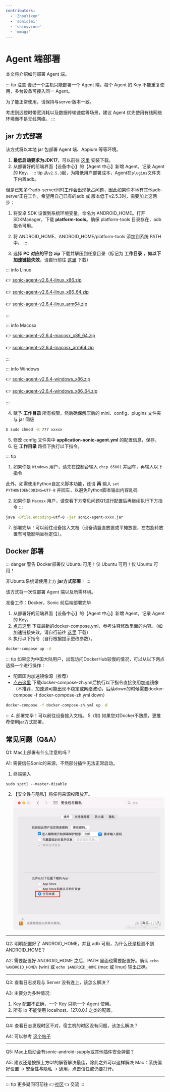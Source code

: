 ```yaml
---
contributors:
  - 'ZhouYixun'
  - 'soniclei'
  - 'shinyvince'
  - 'mmagi'
---
```


# Agent 端部署

本文将介绍如何部署 Agent 端。

::: tip 注意
谨记一个主机只能部署一个 Agent 端，每个 Agent 的 Key 不能重复使用，多台设备可接入同一 Agent。

为了能正常使用，请保持与server版本一致。

考虑到远控时带宽消耗以及数据传输速度等场景，建议 Agent 优先使用有线网络环境而不是无线网络。
:::

## jar 方式部署

该方式将以本地 jar 包部署 Agent 端、Appium 等等环境。

1. **最低启动要求为JDK17**，可以前往 [这里](https://docs.aws.amazon.com/corretto/latest/corretto-17-ug/downloads-list.html) 安装下载。
2. 从部署好的前端界面【设备中心】的【Agent 中心】新增 Agent，记录 Agent 的 Key。
::: tip
从`v2.5.3`起，为降低用户部署成本，Agent在`plugins`文件夹下内置adb。

但是已知多个adb-server同时工作会出现抢占问题，因此如果你本地有其他adb-server正在工作，希望用自己已有的adb 或 版本低于v2.5.3时，需要加上这两步：
 1. 将安卓 SDK 设置到系统环境变量，命名为 ANDROID_HOME。打开 SDKManager，下载 **platform-tools**。确保 platform-tools 目录存在，adb 指令可用。
 2. 将 ANDROID_HOME、ANDROID_HOME/platform-tools 添加到系统 PATH 中。
::: 

3. 选择 **PC 对应的平台 zip** 下载并解压到任意目录（标记为 **工作目录** ，**如以下加速链接失效**，请自行前往 <a href="https://github.com/SonicCloudOrg/sonic-agent/releases" target="_blank">这里</a> 下载）

::: info Linux

👉 <a href="https://ghproxy.com/https://github.com/SonicCloudOrg/sonic-agent/releases/download/v2.6.4/sonic-agent-v2.6.4-linux_x86.zip" target="_blank">sonic-agent-v2.6.4-linux_x86.zip</a>

👉 <a href="https://ghproxy.com/https://github.com/SonicCloudOrg/sonic-agent/releases/download/v2.6.4/sonic-agent-v2.6.4-linux_x86_64.zip" target="_blank">sonic-agent-v2.6.4-linux_x86_64.zip</a>

👉 <a href="https://ghproxy.com/https://github.com/SonicCloudOrg/sonic-agent/releases/download/v2.6.4/sonic-agent-v2.6.4-linux_arm64.zip" target="_blank">sonic-agent-v2.6.4-linux_arm64.zip</a>

:::

::: info Macosx

👉 <a href="https://ghproxy.com/https://github.com/SonicCloudOrg/sonic-agent/releases/download/v2.6.4/sonic-agent-v2.6.4-macosx_x86_64.zip" target="_blank">sonic-agent-v2.6.4-macosx_x86_64.zip</a>

👉 <a href="https://ghproxy.com/https://github.com/SonicCloudOrg/sonic-agent/releases/download/v2.6.4/sonic-agent-v2.6.4-macosx_arm64.zip" target="_blank">sonic-agent-v2.6.4-macosx_arm64.zip</a>

:::

::: info Windows

👉 <a href="https://ghproxy.com/https://github.com/SonicCloudOrg/sonic-agent/releases/download/v2.6.4/sonic-agent-v2.6.4-windows_x86.zip" target="_blank">sonic-agent-v2.6.4-windows_x86.zip</a>

👉 <a href="https://ghproxy.com/https://github.com/SonicCloudOrg/sonic-agent/releases/download/v2.6.4/sonic-agent-v2.6.4-windows_x86_64.zip" target="_blank">sonic-agent-v2.6.4-windows_x86_64.zip</a>

:::

4. 赋予 **工作目录** 所有权限，然后确保解压后的 mini、config、plugins 文件夹与 jar 同级

```bash
$ sudo chmod -R 777 xxxxx
```

5. 修改 config 文件夹中 **application-sonic-agent.yml** 的配置信息，保存。
6. 在 **工作目录** 路径下执行以下指令。

::: tip
1. 如果你是 `Windows` 用户，请先在控制台输入 `chcp 65001` 并回车，再输入以下指令

此外，如需使用Python自定义脚本功能，还请 **再** 输入 `set PYTHONIOENCODING=UTF-8` 并回车，以避免Python脚本输出内容乱码

2. 如果你是 `Macosx` 用户，请查看下方常见问题Q1进行配置后再继续执行下方指令
:::

```bash
java -Dfile.encoding=utf-8 -jar sonic-agent-xxxx.jar
```

7. 部署完毕！可以前往设备接入文档（设备请竖直放置或平摊放置，左右旋转放置有可能影响坐标定位）。

## Docker 部署

::: danger 警告
Docker部署仅 Ubuntu 可用！仅 Ubuntu 可用！仅 Ubuntu 可用！

非Ubuntu系统请使用上方 **jar方式部署**！
:::

该方式将一次性部署 Agent 端以及所需环境。

准备工作：Docker，Sonic 前后端部署完毕

1. 从部署好的前端界面【设备中心】的【Agent 中心】新增 Agent，记录 Agent 的 Key。
2. [点击这里](https://ghproxy.com/https://github.com/SonicCloudOrg/sonic-agent/releases/download/v2.6.4/docker-compose.yml) 下载最新的docker-compose.yml，参考注释修改里面的内容。（如加速链接失效，请自行前往 <a href="https://github.com/SonicCloudOrg/sonic-agent/releases" target="_black">这里</a> 下载）
3. 执行以下指令（自行根据提示更改参数）。

```bash
docker-compose up -d
```
::: tip 如果您为中国大陆用户，出现访问DockerHub较慢的情况，可以从以下两点选择一个进行操作：
- 配置国内加速镜像源（推荐）
- <a href="https://ghproxy.com/https://github.com/SonicCloudOrg/sonic-agent/releases/download/v2.6.4/docker-compose-zh.yml" target="_blank">点击这里</a> 下载docker-compose-zh.yml后执行以下指令直接使用加速镜像（不推荐，加速源可能出现不稳定或网络波动，后续down的时候需要docker-compose -f docker-compose-zh.yml down）
```bash
docker-compose -f docker-compose-zh.yml up -d
```
:::
4. 部署完毕！可以前往设备接入文档。
5. (附) 如果您对Docker不熟悉，更推荐使用jar方式部署。

## 常见问题（Q&A）

Q1: Mac上部署有什么注意的吗？

A1: 需要信任Sonic的来源，不然部分插件无法正常启动。
1. 终端输入
```
sudo spctl --master-disable
```
2. 【安全性与隐私】将任何来源权限放开。
![eve](./images/eve.jpg)

---

Q2: 明明配置好了 ANDROID_HOME，并且 adb 可用，为什么还是检测不到 ANDROID_HOME？

A2: 需要配置好 ANDROID_HOME 之后，PATH 里面也需要配置好。确认 `echo %ANDROID_HOME%` (win) 或 `echo $ANDROID_HOME` (mac 或 linux) 输出正确。

---

Q3: 查看日志发现与 Server 没有连上，该怎么解决？

A3: 主要分为多种情况:

1. Key 配置不正确，一个 Key 只能一个 Agent 使用。
2. 所有 ip 不能使用 localhost、127.0.0.1 之类的配置。

---

Q4: 查看日志发现时区不对，宿主机的时区没有问题，该怎么解决？

A4: 可以参考 [这个帖子](https://sonic-cloud.wiki/d/2297)

---

Q5: Mac上启动会有sonic-android-supply或其他插件安全弹窗？

A5: 建议还是按照上方Q1的解答解决最佳，除此之外可以这样解决 Mac：系统偏好设置 -> 安全性与隐私 -> 通用，点击信任或仍要打开。

---

::: tip
更多疑问可前往 👉[社区](https://sonic-cloud.wiki)👈 交流
:::
